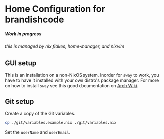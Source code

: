# Home Configuration for brandishcode
##### Work in progress
###### this is managed by nix flakes, home-manager, and nixvim


## GUI setup
This is an installation on a non-NixOS system. Inorder for `sway` to work, you have to have it installed with your own distro's package manager.
For more on how to install `sway` see this good documentation on [Arch Wiki](https://wiki.archlinux.org/title/Sway).

## Git setup
Create a copy of the Git variables.

```bash
cp ./git/variables.example.nix ./git/variables.nix
```

Set the `userName` and `userEmail`.
